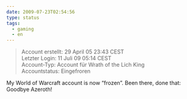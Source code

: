 ```yaml
---
date: 2009-07-23T02:54:56
type: status
tags:
  - gaming
  - en
---
```


> Account erstellt: 29 April 05 23:43 CEST  
> Letzter Login: 11 Juli 09 05:14 CEST  
> Account-Typ: Account für Wrath of the Lich King  
> Accountstatus: Eingefroren

My World of Warcraft account is now “frozen”. Been there, done that: Goodbye Azeroth!
